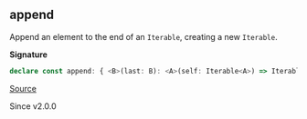 ## append

Append an element to the end of an `Iterable`, creating a new `Iterable`.

**Signature**

```ts
declare const append: { <B>(last: B): <A>(self: Iterable<A>) => Iterable<A | B>; <A, B>(self: Iterable<A>, last: B): Iterable<A | B>; }
```

[Source](https://github.com/Effect-TS/effect/tree/main/packages/effect/src/Iterable.ts#L169)

Since v2.0.0